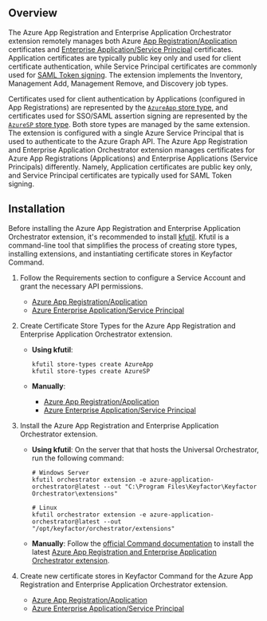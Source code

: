 ## Overview
The Azure App Registration and Enterprise Application Orchestrator extension remotely manages both Azure [App Registration/Application](https://learn.microsoft.com/en-us/entra/identity-platform/certificate-credentials) certificates and [Enterprise Application/Service Principal](https://docs.microsoft.com/en-us/azure/active-directory/develop/enterprise-apps-certificate-credentials) certificates. Application certificates are typically public key only and used for client certificate authentication, while Service Principal certificates are commonly used for [SAML Token signing](https://learn.microsoft.com/en-us/entra/identity/enterprise-apps/tutorial-manage-certificates-for-federated-single-sign-on). The extension implements the Inventory, Management Add, Management Remove, and Discovery job types.

Certificates used for client authentication by Applications (configured in App Registrations) are represented by the [`AzureApp` store type](docs/azureapp.md), and certificates used for SSO/SAML assertion signing are represented by the [`AzureSP` store type](docs/azuresp.md). Both store types are managed by the same extension. The extension is configured with a single Azure Service Principal that is used to authenticate to the Azure Graph API. The Azure App Registration and Enterprise Application Orchestrator extension manages certificates for Azure App Registrations (Applications) and Enterprise Applications (Service Principals) differently. Namely, Application certificates are public key only, and Service Principal certificates are typically used for SAML Token signing.

## Installation
Before installing the Azure App Registration and Enterprise Application Orchestrator extension, it's recommended to install [kfutil](https://github.com/Keyfactor/kfutil). Kfutil is a command-line tool that simplifies the process of creating store types, installing extensions, and instantiating certificate stores in Keyfactor Command.

1. Follow the Requirements section to configure a Service Account and grant the necessary API permissions.

    * [Azure App Registration/Application](docs/azureapp.md#requirements)
    * [Azure Enterprise Application/Service Principal](docs/azuresp.md#requirements)

2. Create Certificate Store Types for the Azure App Registration and Enterprise Application Orchestrator extension. 

    * **Using kfutil**:

        ```shell
        kfutil store-types create AzureApp
        kfutil store-types create AzureSP
        ```

    * **Manually**:

        * [Azure App Registration/Application](docs/azureapp.md#certificate-store-type-configuration)
        * [Azure Enterprise Application/Service Principal](docs/azuresp.md#certificate-store-type-configuration)

3. Install the Azure App Registration and Enterprise Application Orchestrator extension.
    
    * **Using kfutil**: On the server that that hosts the Universal Orchestrator, run the following command:

        ```shell
        # Windows Server
        kfutil orchestrator extension -e azure-application-orchestrator@latest --out "C:\Program Files\Keyfactor\Keyfactor Orchestrator\extensions"

        # Linux
        kfutil orchestrator extension -e azure-application-orchestrator@latest --out "/opt/keyfactor/orchestrator/extensions"
        ```

    * **Manually**: Follow the [official Command documentation](https://software.keyfactor.com/Core-OnPrem/Current/Content/InstallingAgents/NetCoreOrchestrator/CustomExtensions.htm?Highlight=extensions) to install the latest [Azure App Registration and Enterprise Application Orchestrator extension](https://github.com/Keyfactor/azure-application-orchestrator/releases/latest).

4. Create new certificate stores in Keyfactor Command for the Azure App Registration and Enterprise Application Orchestrator extension.

    * [Azure App Registration/Application](docs/azureapp.md#certificate-store-configuration)
    * [Azure Enterprise Application/Service Principal](docs/azuresp.md#certificate-store-configuration)

